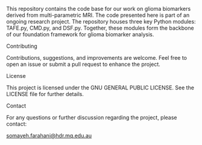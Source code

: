 This repository contains the code base for our work on glioma biomarkers derived from multi-parametric MRI. The code presented here is part of an ongoing research project. The repository houses three key Python modules: TAFE.py, CMD.py, and DSF.py.
Together, these modules form the backbone of our foundation framework for glioma biomarker analysis.

Contributing

Contributions, suggestions, and improvements are welcome. Feel free to open an issue or submit a pull request to enhance the project.

License

This project is licensed under the GNU GENERAL PUBLIC LICENSE. See the LICENSE file for further details.

Contact

For any questions or further discussion regarding the project, please contact:

somayeh.farahani@hdr.mq.edu.au
